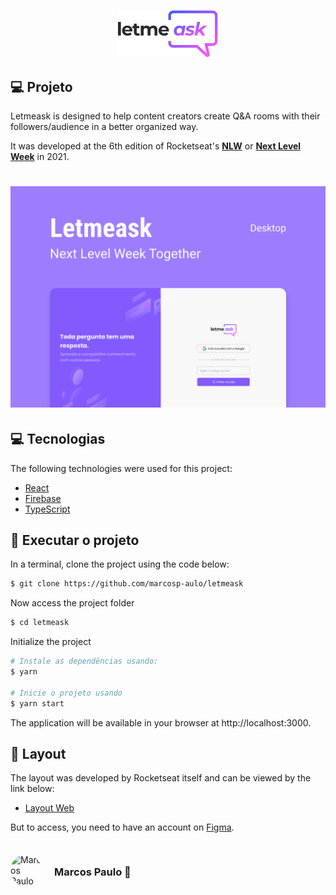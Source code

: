 <p align="center">
  <img alt="Letmeask" src=".github/logo.svg" width="160px">
</p>

## 💻 Projeto

Letmeask is designed to help content creators create Q&A rooms with their followers/audience in a better organized way.

It was developed at the 6th edition of Rocketseat's **[NLW](https://nextlevelweek.com/)** or **[Next Level Week](https://nextlevelweek.com/)** in 2021.

<h1 align="center">
    <img alt="Letmeask" src=".github/cover.svg" />
</h1>

## 💻 Tecnologias

The following technologies were used for this project:

- [React](https://reactjs.org)
- [Firebase](https://firebase.google.com/)
- [TypeScript](https://www.typescriptlang.org/)

## 🚀 Executar o projeto

In a terminal, clone the project using the code below:

```bash 
$ git clone https://github.com/marcosp-aulo/letmeask
```

Now access the project folder

```bash
$ cd letmeask 
```

Initialize the project

```bash
# Instale as dependências usando:
$ yarn

# Inicie o projeto usando
$ yarn start
```

The application will be available in your browser at http://localhost:3000.

## 🔖 Layout

The layout was developed by Rocketseat itself and can be viewed by the link below:

- [Layout Web](https://www.figma.com/community/file/1009824839797878169/Letmeask)

But to access, you need to have an account on [Figma](https://figma.com/).

<div style="display: flex; align-items: center; margin-top: 30px">

<img src="https://github.com/marcosp-aulo.png" alt="Marcos Paulo" width="50" style="border-radius: 50%; margin-right: 20px;" />

### Marcos Paulo 💙
</div>
